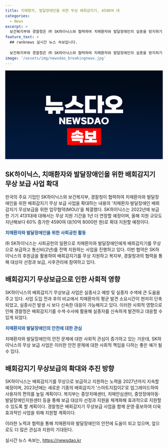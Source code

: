 ```yaml
---
title: 치매환자, 발달장애인을 위한 무상 배회감지기, 4590여 대
categories:
  - News
excerpt: >
  보건복지부와 경찰청은 ㈜ SK하이닉스와 협력하여 치매환자와 발달장애인의 실종을 방지하기 위해 새로운 기종의 배회감지기 4590여 대를 추가로 무상 보급한다. 이를 통해 2027년까지 지속되며, 배회감지기 착용으로 실종사건 대응 시간이 대폭 단축된 사례가 있음을 강조했다. 또한, 이 사업을 통해 사회적 가치 성과도 53억 원으로 이뤄졌으며, 민간·공공 간의 협력모델로 자리매김할 계획이라고 밝혔다.
feature_text: >
  ## ranknews 실시간 뉴스 속보입니다.

  보건복지부와 경찰청은 ㈜ SK하이닉스와 협력하여 치매환자와 발달장애인의 실종을 방지하기 위해 새로운 기종의 배회감지기 4590여 대를 추가로 무상 보급한다. 이를 통해 2027년까지 지속되며, 배회감지기 착용으로 실종사건 대응 시간이 대폭 단축된 사례가 있음을 강조했다. 또한, 이 사업을 통해 사회적 가치 성과도 53억 원으로 이뤄졌으며, 민간·공공 간의 협력모델로 자리매김할 계획이라고 밝혔다.
image: '/assets/img/newsdao_breakingnews.jpg'
---
```


<p><img src="/assets/img/newsdao_breakingnews.jpg" alt="ranknews 속보" /></p>

<h2 data-ke-size="size26">SK하이닉스, 치매환자와 발달장애인을 위한 배회감지기 무상 보급 사업 확대</h2>

<p>한국의 주요 기업인 SK하이닉스와 보건복지부, 경찰청이 협력하여 치매환자와 발달장애인을 위한 배회감지기 무상 보급 사업을 확대하는 내용의 ‘치매환자·발달장애인 배회감지기 무상보급을 위한 업무협약(MOU)’을 체결했다. SK하이닉스는 2022년에 보급한 기기 4131대에 대해서는 무상 지원 기간을 1년 더 연장할 예정이며, 올해 지원 규모도 지난해보다 60% 증가한 4590여 대(10억 8000만 원)로 확대 지원할 예정이다.</p>

<p data-ke-size="size16"><b><span style="color: #1a5490;">치매환자와 발달장애인을 위한 사회공헌 활동</span></b></p>

<p>㈜ SK하이닉스는 사회공헌의 일환으로 치매환자와 발달장애인에게 배회감지기를 무상으로 보급하고 통신비(2년)를 전액 지원하는 사업을 진행하고 있다. 이번 협약은 SK하이닉스의 후원금을 활용하여 배회감지기를 무상 지원하고 복지부, 경찰청과의 협력을 통해 대상자 선정과 보급, 사후관리에 참여하고 있다. </p>

<h2 data-ke-size="size26">배회감지기 무상보급으로 인한 사회적 영향</h2>

<p>SK하이닉스의 배회감지기 무상보급 사업은 실종사고 예방 및 실종자 수색에 큰 도움을 주고 있다. 사업 도입 전과 후의 비교에서 치매환자의 평균 발견 소요시간이 현저히 단축되었고, 실종사건 발생 시 보다 신속한 대응이 가능해지고 있다. 이러한 사회적 영향으로 인해 경찰청은 배회감지기를 수색·수사에 활용해 실종자를 신속하게 발견하고 대응할 수 있게 되었다.</p>

<p data-ke-size="size16"><b><span style="color: #1a5490;">치매환자와 발달장애인의 안전에 대한 관심</span></b></p>

<p>치매환자와 발달장애인의 안전 문제에 대한 사회적 관심이 증가하고 있는 가운데, SK하이닉스의 무상 보급 사업은 이러한 안전 문제에 대한 사회적 책임을 다하는 좋은 예가 될 수 있다.</p>

<h2 data-ke-size="size26">배회감지기 무상보급의 확대와 추진 방향</h2>

<p>SK하이닉스는 배회감지기를 무상으로 보급하고 지원하는 노력을 2027년까지 지속할 예정이며, 2023년에는 새로운 기종의 배회감지기 ‘스마트지킴이2’로 업그레이드하여 사용자의 편의를 높일 계획이다. 복지부는 중앙치매센터, 치매안심센터, 중앙장애아동·발달장애인지원센터 등을 통해 보급 대상자 선정과 지원을 체계화해 효과적으로 지원할 수 있도록 할 계획이다. 경찰청은 배회감지기 무상보급 사업을 함께 운영·홍보하여 더욱 효과적인 사업을 위해 지원할 계획이다.</p>

<p>이러한 노력과 협력을 통해 치매환자와 발달장애인의 안전에 도움이 되고 있으며, 앞으로도 더 많은 관심과 지원이 기대된다.</p>
실시간 뉴스 속보는, <a href="https://newsdao.kr" rel="dofollow">https://newsdao.kr</a>


